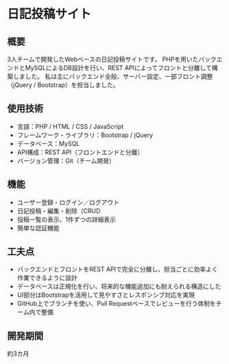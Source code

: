 # 日記投稿サイト

## 概要
3人チームで開発したWebベースの日記投稿サイトです。
PHPを用いたバックエンドとMySQLによるDB設計を行い、REST APIによってフロントと分離して構築しました。
私は主にバックエンド全般、サーバー設定、一部フロント調整（jQuery / Bootstrap）を担当しました。

## 使用技術
- 言語：PHP / HTML / CSS / JavaScript
- フレームワーク・ライブラリ：Bootstrap / jQuery
- データベース：MySQL
- API構成：REST API（フロントエンドと分離）
- バージョン管理：Git（チーム開発）

## 機能
- ユーザー登録・ログイン／ログアウト
- 日記投稿・編集・削除（CRUD
- 投稿一覧の表示、1件ずつの詳細表示
- 簡単な認証機能

## 工夫点
- バックエンドとフロントをREST APIで完全に分離し、担当ごとに効率よく作業できるように設計
- データベースは正規化を行い、将来的な機能追加にも耐えられる構造にした
- UI部分はBootstrapを活用して見やすさとレスポンシブ対応を実現
- GitHub上でブランチを使い、Pull Requestベースでレビューを行う体制をチーム内で整備

## 開発期間
約3カ月
